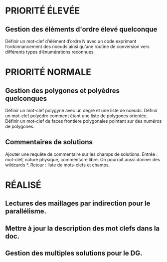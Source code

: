 # PRIORITÉ ÉLEVÉE

## Gestion des éléments d'ordre élevé quelconque
Définir un mot-clef d’élément d’ordre N avec un code exprimant l’ordonnancement des noeuds ainsi qu’une routine de conversion vers différents types d’énumérations reconnues.


# PRIORITÉ NORMALE

## Gestion des polygones et polyèdres quelconques
Définir un mot-clef polygyne avec un degré et une liste de noeuds.
Définir un mot-clef polyèdre comment étant une liste de polygones orientée.
Définir un mot-clef de faces frontière polygonales pointant sur des numéros de polygones.

## Commentaires de solutions
Ajouter une requête de commentaire sur les champs de solutions.
Entrée : mot-clef, nature physique, commentaire libre. On pourrait aussi donner des wildcards *.
Retour : liste de mots-clefs et champs.


# RÉALISÉ

## Lectures des maillages par indirection pour le parallélisme.
## Mettre à jour la description des mot clefs dans la doc.
## Gestion des multiples solutions pour le DG.
